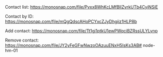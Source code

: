 Contact list: https://monosnap.com/file/Pvxx8WhKcLMfBIlZvrkUTb4CyiNSiE

Contact by ID: https://monosnap.com/file/mQgQdscAHoPCYxcZJyDhgiiz1HLP8b

Add contact: https://monosnap.com/file/Tt1gj1ptkU1ewPWqciBZRssULYLynp

Remove contact: https://monosnap.com/file/JY2yFeGFwNwzoOAzuuENxH5IsKs3AB# node-hm-01
